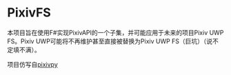 # PixivFS

本项目旨在使用F#实现PixivAPI的一个子集，并可能应用于未来的项目Pixiv UWP FS。Pixiv UWP可能将不再维护甚至直接被替换为Pixiv UWP FS（巨坑）（说不定填不满）。

项目仿写自[pixivpy](https://github.com/upbit/pixivpy)